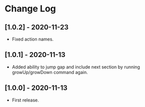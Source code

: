 # Change Log

## [1.0.2] - 2020-11-23
* Fixed action names.

## [1.0.1] - 2020-11-13
* Added ability to jump gap and include next section by running growUp/growDown command again.

## [1.0.0] - 2020-11-13
* First release.
